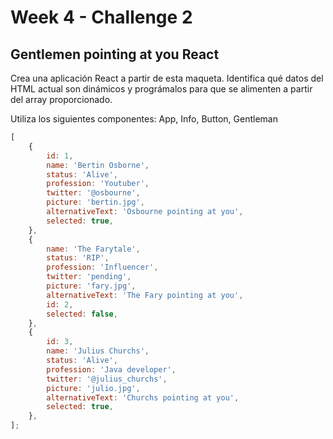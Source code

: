 # Week 4 - Challenge 2

## Gentlemen pointing at you React

Crea una aplicación React a partir de esta maqueta. Identifica qué datos del HTML actual son dinámicos y prográmalos para que se alimenten a partir del array proporcionado.

Utiliza los siguientes componentes: App, Info, Button, Gentleman

```javascript
[
    {
        id: 1,
        name: 'Bertin Osborne',
        status: 'Alive',
        profession: 'Youtuber',
        twitter: '@osbourne',
        picture: 'bertin.jpg',
        alternativeText: 'Osbourne pointing at you',
        selected: true,
    },
    {
        name: 'The Farytale',
        status: 'RIP',
        profession: 'Influencer',
        twitter: 'pending',
        picture: 'fary.jpg',
        alternativeText: 'The Fary pointing at you',
        id: 2,
        selected: false,
    },
    {
        id: 3,
        name: 'Julius Churchs',
        status: 'Alive',
        profession: 'Java developer',
        twitter: '@julius_churchs',
        picture: 'julio.jpg',
        alternativeText: 'Churchs pointing at you',
        selected: true,
    },
];
```
